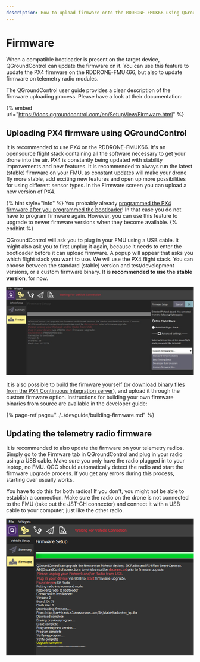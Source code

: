 ```yaml
---
description: How to upload firmware onto the RDDRONE-FMUK66 using QGroundControl.
---
```


# Firmware

When a compatible bootloader is present on the target device, QGroundControl can update the firmware on it. You can use this feature to update the PX4 firmware on the RDDRONE-FMUK66, but also to update firmware on telemetry radio modules.

The QGroundControl user guide provides a clear description of the firmware uploading process. Please have a look at their documentation:

{% embed url="https://docs.qgroundcontrol.com/en/SetupView/Firmware.html" %}

## Uploading PX4 firmware using QGroundControl

It is recommended to use PX4 on the RDDRONE-FMUK66. It's an opensource flight stack containing all the software necessary to get your drone into the air. PX4 is constantly being updated with stability improvements and new features. It is recommended to always run the latest \(stable\) firmware on your FMU, as constant updates will make your drone fly more stable, add exciting new features and open up more possibilities for using different sensor types. In the Firmware screen you can upload a new version of PX4.

{% hint style="info" %}
You probably already [programmed the PX4 firmware after you programmed the bootloader](../programming.md#programming-the-firmware)! In that case you do not have to program firmware again. However, you can use this feature to upgrade to newer firmware versions when they become available.
{% endhint %}

QGroundControl will ask you to plug in your FMU using a USB cable. It might also ask you to first unplug it again, because it needs to enter the bootloader before it can upload firmware. A popup will appear that asks you which flight stack you want to use. We will use the PX4 flight stack. You can choose between the standard \(stable\) version and test/development versions, or a custom firmware binary. It is **recommended to use the stable version**, for now.

![You can choose between the stable version \(recommended\) and test / development versions.](../../.gitbook/assets/firmwareupload.jpg)

It is also possible to build the firmware yourself \(or [download binary files from the PX4 Continuous Integration server](http://ci.px4.io/job/PX4_misc/job/Firmware-compile/job/master/lastSuccessfulBuild/artifact/build/nxp_fmuk66-v3_default/)\), and upload it through the custom firmware option. Instructions for building your own firmware binaries from source are available in the developer guide:

{% page-ref page="../../devguide/building-firmware.md" %}

## Updating the telemetry radio firmware

It is recommended to also update the firmware on your telemetry radios. Simply go to the Firmware tab in QGroundControl and plug in your radio using a USB cable. Make sure you only have the radio plugged in to your laptop, no FMU. QGC should automatically detect the radio and start the firmware upgrade process. If you get any errors during this process, starting over usually works.

You have to do this for both radios! If you don't, you might not be able to establish a connection. Make sure the radio on the drone is not connected to the FMU \(take out the JST-GH connector\) and connect it with a USB cable to your computer, just like the other radio.

![Telemetry radio firmware upgrade.](../../.gitbook/assets/image%20%2849%29.png)

